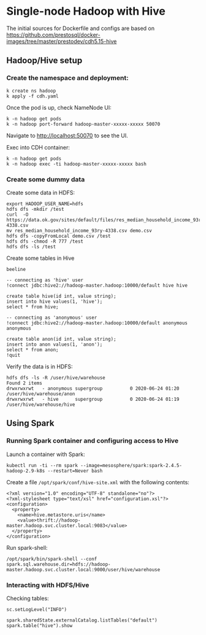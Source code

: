 # Single-node Hadoop with Hive

The initial sources for Dockerfile and configs are based on https://github.com/prestosql/docker-images/tree/master/prestodev/cdh5.15-hive

## Hadoop/Hive setup
### Create the namespace and deployment:

```
k create ns hadoop
k apply -f cdh.yaml
```

Once the pod is up, check NameNode UI:
```
k -n hadoop get pods
k -n hadoop port-forward hadoop-master-xxxxx-xxxxx 50070
```
Navigate to [http://localhost:50070](http://localhost:50070) to see the UI.

Exec into CDH container:
```
k -n hadoop get pods
k -n hadoop exec -ti hadoop-master-xxxxx-xxxxx bash
```

### Create some dummy data
Create some data in HDFS:
```
export HADOOP_USER_NAME=hdfs
hdfs dfs -mkdir /test
curl  -O https://data.ok.gov/sites/default/files/res_median_household_income_93ry-4338.csv
mv res_median_household_income_93ry-4338.csv demo.csv
hdfs dfs -copyFromLocal demo.csv /test
hdfs dfs -chmod -R 777 /test
hdfs dfs -ls /test
```

Create some tables in Hive
```
beeline

-- connecting as 'hive' user
!connect jdbc:hive2://hadoop-master.hadoop:10000/default hive hive

create table hive(id int, value string);
insert into hive values(1, 'hive');
select * from hive;

-- connecting as 'anonymous' user
!connect jdbc:hive2://hadoop-master.hadoop:10000/default anonymous anonymous

create table anon(id int, value string);
insert into anon values(1, 'anon');
select * from anon;
!quit
```

Verify the data is in HDFS:
```
hdfs dfs -ls -R /user/hive/warehouse
Found 2 items
drwxrwxrwt   - anonymous supergroup          0 2020-06-24 01:20 /user/hive/warehouse/anon
drwxrwxrwt   - hive      supergroup          0 2020-06-24 01:19 /user/hive/warehouse/hive
```

## Using Spark
### Running Spark container and configuring access to Hive
Launch a container with Spark:
```
kubectl run -ti --rm spark --image=mesosphere/spark:spark-2.4.5-hadoop-2.9-k8s --restart=Never bash
```

Create a file `/opt/spark/conf/hive-site.xml` with the following contents:
```
<?xml version="1.0" encoding="UTF-8" standalone="no"?>
<?xml-stylesheet type="text/xsl" href="configuration.xsl"?>
<configuration>
  <property>
    <name>hive.metastore.uris</name>
    <value>thrift://hadoop-master.hadoop.svc.cluster.local:9083</value>
  </property>
</configuration>
```

Run spark-shell:
```
/opt/spark/bin/spark-shell --conf spark.sql.warehouse.dir=hdfs://hadoop-master.hadoop.svc.cluster.local:9000/user/hive/warehouse
```

### Interacting with HDFS/Hive

Checking tables:
```
sc.setLogLevel("INFO")

spark.sharedState.externalCatalog.listTables("default")
spark.table("hive").show
```
